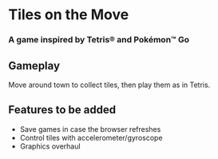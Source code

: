 # Tiles on the Move

### A game inspired by Tetris® and Pokémon™ Go

## Gameplay

Move around town to collect tiles, then play them as in Tetris.

## Features to be added

- Save games in case the browser refreshes
- Control tiles with accelerometer/gyroscope
- Graphics overhaul